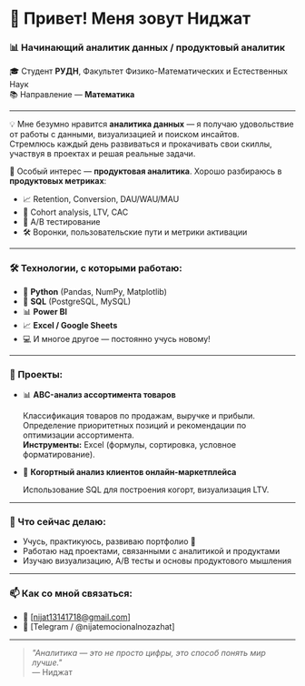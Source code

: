 # 👋 Привет! Меня зовут Ниджат

### 📊 Начинающий аналитик данных / продуктовый аналитик  
🎓 Студент **РУДН**, Факультет Физико-Математических и Естественных Наук  
📚 Направление — **Математика**

---

💡 Мне безумно нравится **аналитика данных** — я получаю удовольствие от работы с данными, визуализацией и поиском инсайтов.  
Стремлюсь каждый день развиваться и прокачивать свои скиллы, участвуя в проектах и решая реальные задачи.  

🚀 Особый интерес — **продуктовая аналитика**. Хорошо разбираюсь в **продуктовых метриках**:  
- 📈 Retention, Conversion, DAU/WAU/MAU  
- 🧭 Cohort analysis, LTV, CAC  
- 🧪 A/B тестирование  
- 🛠 Воронки, пользовательские пути и метрики активации

---

### 🛠 Технологии, с которыми работаю:
- 🐍 **Python** (Pandas, NumPy, Matplotlib)
- 🧮 **SQL** (PostgreSQL, MySQL)
- 📊 **Power BI**
- 📈 **Excel / Google Sheets**
- 💻 И многое другое — постоянно учусь новому!

---

### 🧪 Проекты:
- 📊 **ABC-анализ ассортимента товаров**
  
  Классификация товаров по продажам, выручке и прибыли.
  Определение приоритетных позиций и рекомендации по оптимизации ассортимента.                                                                                                                                          
  **Инструменты:** Excel (формулы, сортировка, условное форматирование).


- 🧬 **Когортный анализ клиентов онлайн-маркетплейса**
  
  Использование SQL для построения когорт, визуализация LTV.

---

### 🚀 Что сейчас делаю:
- Учусь, практикуюсь, развиваю портфолио 📁  
- Работаю над проектами, связанными с аналитикой и продуктами  
- Изучаю визуализацию, A/B тесты и основы продуктового мышления

---

### 📫 Как со мной связаться:
- 📧 [nijat13141718@gmail.com]
- 🧠 [Telegram / @nijatemocionalnozazhat]

---

> _"Аналитика — это не просто цифры, это способ понять мир лучше."_  
> — Ниджат
